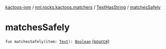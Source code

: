 [kactoos-jvm](../../index.md) / [nnl.rocks.kactoos.matchers](../index.md) / [TextHasString](index.md) / [matchesSafely](./matches-safely.md)

# matchesSafely

`fun matchesSafely(item: `[`Text`](../../nnl.rocks.kactoos/-text/index.md)`): `[`Boolean`](https://kotlinlang.org/api/latest/jvm/stdlib/kotlin/-boolean/index.html) [(source)](https://github.com/neonailol/kactoos/blob/master/kactoos-jvm/src/main/kotlin/nnl/rocks/kactoos/matchers/TextHasString.kt#L33)